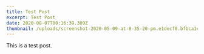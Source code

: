 ```yaml
---
title: Test Post
excerpt: Test Post
date: 2020-08-07T00:16:39.309Z
thumbnail: /uploads/screenshot-2020-05-09-at-8-35-20-pm.e1decf0.bfbca1ee2f737b18203658b22a411fa3.png
---
```

This is a test post.